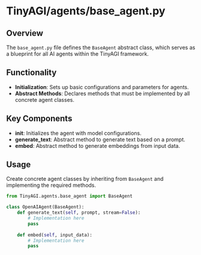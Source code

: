 
# TinyAGI/agents/base_agent.py

## Overview

The `base_agent.py` file defines the `BaseAgent` abstract class, which serves as a blueprint for all AI agents within the TinyAGI framework.

## Functionality

- **Initialization**: Sets up basic configurations and parameters for agents.
- **Abstract Methods**: Declares methods that must be implemented by all concrete agent classes.

## Key Components

- **__init__**: Initializes the agent with model configurations.
- **generate_text**: Abstract method to generate text based on a prompt.
- **embed**: Abstract method to generate embeddings from input data.

## Usage

Create concrete agent classes by inheriting from `BaseAgent` and implementing the required methods.

```python
from TinyAGI.agents.base_agent import BaseAgent

class OpenAIAgent(BaseAgent):
    def generate_text(self, prompt, stream=False):
        # Implementation here
        pass
    
    def embed(self, input_data):
        # Implementation here
        pass
```
